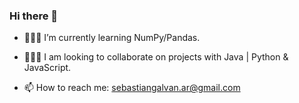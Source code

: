 ### Hi there 👋
<!-- **SebasGalvan/SebasGalvan** is a ✨ _special_ ✨ repository because its `README.md` (this file) appears on your GitHub profile. -->

<!-- - 📗 I am currently working on a book app -->
- 👨🏻‍💻 I’m currently learning NumPy/Pandas.
- 👨🏻‍🌾 I am looking to collaborate on projects with Java | Python & JavaScript.

- 📫 How to reach me: sebastiangalvan.ar@gmail.com
